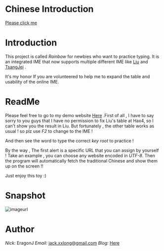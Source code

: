 Chinese Introduction
====================

[Please click me](http://eragonj.hax4.in/?p=91)

Introduction
============

This project is called *Rainbow* for newbies who want to practice typing. It is an integrated IME that now supports multiple different IME like [Liu](http://boshiamy.com/) and [TsangJei](http://www.eztyping.com.tw/) .

It's my honor If you are volunteered to help me to expand the table and usability of the online IME.

ReadMe
======

Please feel free to go to my demo website [Here](http://rainbow.hax4.in) .First of all , I have to say sorry to you guys that I have no permission to fix Liu's table at Hax4, so I can't show you the result in Liu. But fortunately , the other table works as usual ! so plz use *F2* to change to the IME !

And then see the word to type the correct *key root* to practice !

By the way , The first alert is a specific URL that you can assign by yourself ! Take an example , you can choose any website encoded in *UTF-8*. Then the program will automatically fetch the traditional Chinese and show them up on the screen !!

Just enjoy this toy :)

Snapshot
========

![imageurl](http://eragonj.hax4.in/wp-content/uploads/2010/01/圖片-3.png)

Author
======

*Nick:* EragonJ
*Email:* jack.xxlong@gmail.com
*Blog:* [Here](http://eragonj.hax4.in)
